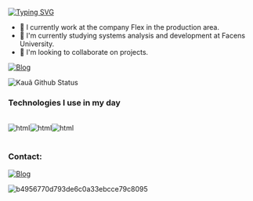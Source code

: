 <a href="https://git.io/typing-svg"><img src="https://readme-typing-svg.demolab.com?font=Fira+Code&size=30&pause=1000&color=7B7B7B&random=false&width=435&lines=Hello%2C+World!!%F0%9F%91%8B" alt="Typing SVG" /></a>

- 🔭 I currently work at the company Flex in the production area.
- 🌱 I'm currently studying systems analysis and development at Facens University.
- 👯 I'm looking to collaborate on projects.

[![Blog](https://img.shields.io/badge/LinkedIn-0077B5?style=for-the-badge&logo=linkedin&logoColor=white)](https://www.linkedin.com/in/kaua-vieira-94304b266)

![Kauã Github Status](https://github-readme-stats.vercel.app/api/top-langs/?username=kauavieiraa&layout=compact)

### Technologies I use in my day

<div style ="display: inline_block"><br/>
<img align="center" alt="html" src="https://img.shields.io/badge/HTML5-E34F26?style=for-the-badge&logo=html5&logoColor=white" /><img align="center" alt="html" src="https://img.shields.io/badge/JavaScript-F7DF1E?style=for-the-badge&logo=javascript&logoColor=black" /><img align="center" alt="html" src="https://img.shields.io/badge/Java-ED8B00?style=for-the-badge&logo=openjdk&logoColor=white" />
</div><br/>


### Contact:
[![Blog](https://img.shields.io/badge/Gmail-D14836?style=for-the-badge&logo=gmail&logoColor=white
)](vieirakaua@gmail.com)

![b4956770d793de6c0a33ebcce79c8095](https://github.com/kauavieiraa/kauavieiraa/assets/131157691/f26ed28d-5edf-49ab-a81e-7f3e1af567a5)


